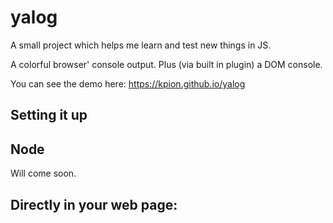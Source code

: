 # yalog

A small project which helps me learn and test new things in JS.

A colorful browser' console output. Plus (via built in plugin) a DOM console.

You can see the demo here: https://kpion.github.io/yalog

## Setting it up

## Node

Will come soon.

## Directly in your web page:

<script src="yalog.js"></script>
<script>
yalog.log("works!");
</script>
